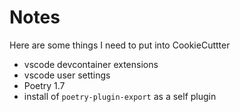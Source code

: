 # Notes

Here are some things I need to put into CookieCuttter

- vscode devcontainer extensions
- vscode user settings
- Poetry 1.7
- install of `poetry-plugin-export` as a self plugin
